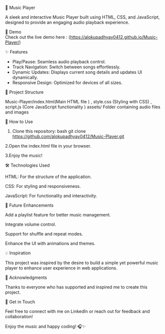 🎵 Music Player  

A sleek and interactive Music Player built using HTML, CSS, and JavaScript, designed to provide an engaging audio playback experience. 

🔗 Demo  
Check out the live demo here : (https://alokupadhyay0412.github.io/Music-Player/)

✨ Features  
- Play/Pause: Seamless audio playback control.  
- Track Navigation: Switch between songs effortlessly.  
- Dynamic Updates: Displays current song details and updates UI dynamically.  
- Responsive Design: Optimized for devices of all sizes.
  
📂 Project Structure

Music-Player/index.html(Main HTML file ) , style.css (Styling with CSS) , script.js (Core JavaScript functionality ) assets/ Folder containing audio files and images

🚀 How to Use 

1. Clone this repository:  bash
   git clone https://github.com/alokupadhyay0412/Music-Player.git
   
2.Open the index.html file in your browser.

3.Enjoy the music!

🛠️ Technologies Used

HTML: For the structure of the application.

CSS: For styling and responsiveness.

JavaScript: For functionality and interactivity.

🌟 Future Enhancements

Add a playlist feature for better music management.

Integrate volume control.

Support for shuffle and repeat modes.

Enhance the UI with animations and themes.

💡 Inspiration

This project was inspired by the desire to build a simple yet powerful music player to enhance user experience in web applications.

🖤 Acknowledgments

Thanks to everyone who has supported and inspired me to create this project.

📧 Get in Touch

Feel free to connect with me on LinkedIn or reach out for feedback and collaboration!

Enjoy the music and happy coding! 🎧✨
